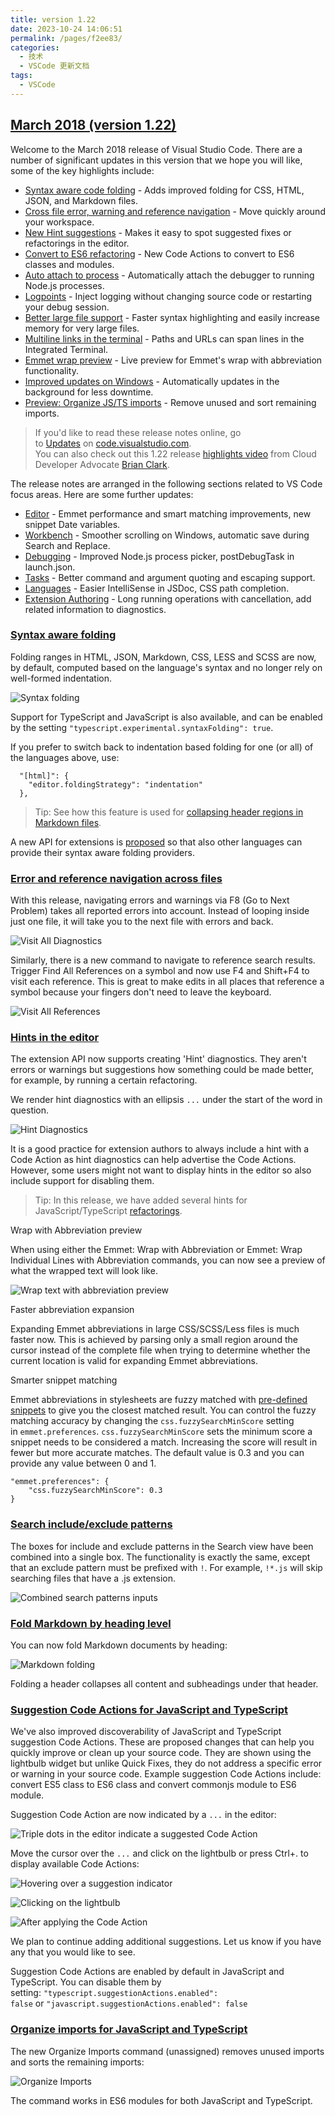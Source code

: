 ```yaml
---
title: version 1.22
date: 2023-10-24 14:06:51
permalink: /pages/f2ee83/
categories:
  - 技术
  - VSCode 更新文档
tags:
  - VSCode
---
```


## [March 2018 (version 1.22)](https://code.visualstudio.com/updates/v1_22)

Welcome to the March 2018 release of Visual Studio Code. There are a number of significant updates in this version that we hope you will like, some of the key highlights include:

- [Syntax aware code folding](https://code.visualstudio.com/updates/v1_22#_syntax-aware-folding) - Adds improved folding for CSS, HTML, JSON, and Markdown files.
- [Cross file error, warning and reference navigation](https://code.visualstudio.com/updates/v1_22#_error-and-reference-navigation-across-files) - Move quickly around your workspace.
- [New Hint suggestions](https://code.visualstudio.com/updates/v1_22#_hints-in-the-editor) - Makes it easy to spot suggested fixes or refactorings in the editor.
- [Convert to ES6 refactoring](https://code.visualstudio.com/updates/v1_22#_suggestion-code-actions-for-javascript-and-typescript) - New Code Actions to convert to ES6 classes and modules.
- [Auto attach to process](https://code.visualstudio.com/updates/v1_22#_node-debugging) - Automatically attach the debugger to running Node.js processes.
- [Logpoints](https://code.visualstudio.com/updates/v1_22#_logpoints) - Inject logging without changing source code or restarting your debug session.
- [Better large file support](https://code.visualstudio.com/updates/v1_22#_easier-way-to-open-large-files) - Faster syntax highlighting and easily increase memory for very large files.
- [Multiline links in the terminal](https://code.visualstudio.com/updates/v1_22#_better-support-for-multiline-links) - Paths and URLs can span lines in the Integrated Terminal.
- [Emmet wrap preview](https://code.visualstudio.com/updates/v1_22#_emmet) - Live preview for Emmet's wrap with abbreviation functionality.
- [Improved updates on Windows](https://code.visualstudio.com/updates/v1_22#_automatic-background-updates-on-windows) - Automatically updates in the background for less downtime.
- [Preview: Organize JS/TS imports](https://code.visualstudio.com/updates/v1_22#_organize-imports-for-javascript-and-typescript) - Remove unused and sort remaining imports.

> If you'd like to read these release notes online, go to [Updates](https://code.visualstudio.com/updates) on [code.visualstudio.com](https://code.visualstudio.com/).\
> You can also check out this 1.22 release [highlights video](https://youtu.be/PG2KFAGDxNc) from Cloud Developer Advocate [Brian Clark](https://twitter.com/_clarkio).

The release notes are arranged in the following sections related to VS Code focus areas. Here are some further updates:

- [Editor](https://code.visualstudio.com/updates/v1_22#_editor) - Emmet performance and smart matching improvements, new snippet Date variables.
- [Workbench](https://code.visualstudio.com/updates/v1_22#_workbench) - Smoother scrolling on Windows, automatic save during Search and Replace.
- [Debugging](https://code.visualstudio.com/updates/v1_22#_debugging) - Improved Node.js process picker, postDebugTask in launch.json.
- [Tasks](https://code.visualstudio.com/updates/v1_22#_tasks) - Better command and argument quoting and escaping support.
- [Languages](https://code.visualstudio.com/updates/v1_22#_languages) - Easier IntelliSense in JSDoc, CSS path completion.
- [Extension Authoring](https://code.visualstudio.com/updates/v1_22#_extension-authoring) - Long running operations with cancellation, add related information to diagnostics.

### [Syntax aware folding](https://code.visualstudio.com/updates/v1_22#_syntax-aware-folding)

Folding ranges in HTML, JSON, Markdown, CSS, LESS and SCSS are now, by default, computed based on the language's syntax and no longer rely on well-formed indentation.

![Syntax folding](https://code.visualstudio.com/assets/updates/1_22/syntax-fold.gif)

Support for TypeScript and JavaScript is also available, and can be enabled by the setting `"typescript.experimental.syntaxFolding": true`.

If you prefer to switch back to indentation based folding for one (or all) of the languages above, use:

```
  "[html]": {
    "editor.foldingStrategy": "indentation"
  },

```

> Tip: See how this feature is used for [collapsing header regions in Markdown files](https://code.visualstudio.com/updates/v1_22#_fold-markdown-by-heading-level).

A new API for extensions is [proposed](https://code.visualstudio.com/updates/v1_22#_folding-provider-api) so that also other languages can provide their syntax aware folding providers.

### [Error and reference navigation across files](https://code.visualstudio.com/updates/v1_22#_error-and-reference-navigation-across-files)

With this release, navigating errors and warnings via F8 (Go to Next Problem) takes all reported errors into account. Instead of looping inside just one file, it will take you to the next file with errors and back.

![Visit All Diagnostics](https://code.visualstudio.com/assets/updates/1_22/f8-navigation.gif)

Similarly, there is a new command to navigate to reference search results. Trigger Find All References on a symbol and now use F4 and Shift+F4 to visit each reference. This is great to make edits in all places that reference a symbol because your fingers don't need to leave the keyboard.

![Visit All References](https://code.visualstudio.com/assets/updates/1_22/references-f4.gif)

### [Hints in the editor](https://code.visualstudio.com/updates/v1_22#_hints-in-the-editor)

The extension API now supports creating 'Hint' diagnostics. They aren't errors or warnings but suggestions how something could be made better, for example, by running a certain refactoring.

We render hint diagnostics with an ellipsis `...` under the start of the word in question.

![Hint Diagnostics](https://code.visualstudio.com/assets/updates/1_22/sev-hint.png)

It is a good practice for extension authors to always include a hint with a Code Action as hint diagnostics can help advertise the Code Actions. However, some users might not want to display hints in the editor so also include support for disabling them.

> Tip: In this release, we have added several hints for JavaScript/TypeScript [refactorings](https://code.visualstudio.com/updates/v1_22#_suggestion-code-actions-for-javascript-and-typescript).

Wrap with Abbreviation preview

When using either the Emmet: Wrap with Abbreviation or Emmet: Wrap Individual Lines with Abbreviation commands, you can now see a preview of what the wrapped text will look like.

![Wrap text with abbreviation preview](https://code.visualstudio.com/assets/updates/1_22/wrap.gif)

Faster abbreviation expansion

Expanding Emmet abbreviations in large CSS/SCSS/Less files is much faster now. This is achieved by parsing only a small region around the cursor instead of the complete file when trying to determine whether the current location is valid for expanding Emmet abbreviations.

Smarter snippet matching

Emmet abbreviations in stylesheets are fuzzy matched with [pre-defined snippets](https://github.com/emmetio/snippets/blob/v0.2.9/css.json) to give you the closest matched result. You can control the fuzzy matching accuracy by changing the `css.fuzzySearchMinScore` setting in `emmet.preferences`. `css.fuzzySearchMinScore` sets the minimum score a snippet needs to be considered a match. Increasing the score will result in fewer but more accurate matches. The default value is 0.3 and you can provide any value between 0 and 1.

```
"emmet.preferences": {
    "css.fuzzySearchMinScore": 0.3
}
```

### [Search include/exclude patterns](https://code.visualstudio.com/updates/v1_22#_search-includeexclude-patterns)

The boxes for include and exclude patterns in the Search view have been combined into a single box. The functionality is exactly the same, except that an exclude pattern must be prefixed with `!`. For example, `!*.js` will skip searching files that have a .js extension.

![Combined search patterns inputs](https://code.visualstudio.com/assets/updates/1_22/search-patterns.png)

### [Fold Markdown by heading level](https://code.visualstudio.com/updates/v1_22#_fold-markdown-by-heading-level)

You can now fold Markdown documents by heading:

![Markdown folding](https://code.visualstudio.com/assets/updates/1_22/markdown-folding.gif)

Folding a header collapses all content and subheadings under that header.

### [Suggestion Code Actions for JavaScript and TypeScript](https://code.visualstudio.com/updates/v1_22#_suggestion-code-actions-for-javascript-and-typescript)

We've also improved discoverability of JavaScript and TypeScript suggestion Code Actions. These are proposed changes that can help you quickly improve or clean up your source code. They are shown using the lightbulb widget but unlike Quick Fixes, they do not address a specific error or warning in your source code. Example suggestion Code Actions include: convert ES5 class to ES6 class and convert commonjs module to ES6 module.

Suggestion Code Action are now indicated by a `...` in the editor:

![Triple dots in the editor indicate a suggested Code Action](https://code.visualstudio.com/assets/updates/1_22/ts-suggestion-indicator.png)

Move the cursor over the `...` and click on the lightbulb or press Ctrl+. to display available Code Actions:

![Hovering over a suggestion indicator](https://code.visualstudio.com/assets/updates/1_22/ts-suggestion-hover.png)

![Clicking on the lightbulb](https://code.visualstudio.com/assets/updates/1_22/ts-suggestion-click.png)

![After applying the Code Action](https://code.visualstudio.com/assets/updates/1_22/ts-suggestion-change.png)

We plan to continue adding additional suggestions. Let us know if you have any that you would like to see.

Suggestion Code Actions are enabled by default in JavaScript and TypeScript. You can disable them by setting: `"typescript.suggestionActions.enabled": false` or `"javascript.suggestionActions.enabled": false`

### [Organize imports for JavaScript and TypeScript](https://code.visualstudio.com/updates/v1_22#_organize-imports-for-javascript-and-typescript)

The new Organize Imports command (unassigned) removes unused imports and sorts the remaining imports:

![Organize Imports](https://code.visualstudio.com/assets/updates/1_22/ts-organize-imports.gif)

The command works in ES6 modules for both JavaScript and TypeScript.
